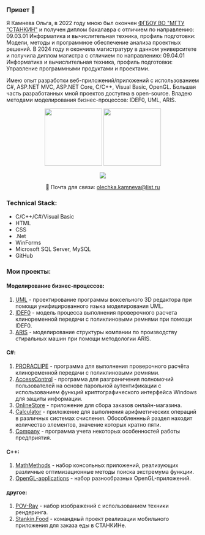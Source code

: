 ### Привет 👋 

Я Камнева Ольга, в 2022 году мною был окончен [ФГБОУ ВО "МГТУ "СТАНКИН"](https://stankin.ru) и получен диплом бакалавра с отличием по направлению: 09.03.01 Информатика и вычислительная техника, профиль подготовки: Модели, методы и программное обеспечение анализа проектных решений. В 2024 году я окончила магистратуру в данном университете и получила диплом магистра с отличием по направлению: 09.04.01 Информатика и вычислительная техника, профиль подготовки: Управление программными продуктами и проектами.

Имею опыт разработки веб-приложений/приложений с использованием C#, ASP.NET MVC, ASP.NET Core, C/C++, Visual Basic, OpenGL. Большая часть разработанных мной проектов доступна в open-source. Владею методами моделирования бизнес-процессов: IDEF0, UML, ARIS.

<p align='center'>
   <a href="https://github-readme-stats.vercel.app/api?username=kamneva&show_icons=true&count_private=true">
       <img height=150 src="https://github-readme-stats.vercel.app/api?username=kamneva&show_icons=true&count_private=true"/></a>
   <a href="https://github.com/kamneva/github-readme-stats">
       <img height=150 src="https://github-readme-stats.vercel.app/api/top-langs/?username=kamneva&layout=compact"/></a>
</p>

<p align='center'>
   <a href="https://t.me/blue_oleander">
       <img src="https://img.shields.io/badge/Telegram-2CA5E0?style=for-the-badge&logo=telegram&logoColor=white"/>
   </a>
<p align='center'>
  📧 Почта для связи: <a href='mailto:olechka.kamneva@list.ru'>olechka.kamneva@list.ru</a>
</p>

### Technical Stack:
* C/C++/C#/Visual Basic
* HTML
* CSS
* .Net
* WinForms
* Microsoft SQL Server, MySQL
* GitHub

### Мои проекты:

#### Моделирование бизнес-процессов:
1. [UML](https://github.com/kamneva/UML/blob/main/pdf/UML.pdf) - проектирование программы воксельного 3D редактора при помощи унифицированного языка моделирования UML.
2. [IDEF0](https://github.com/kamneva/IDEF0/blob/main/pdf/IDEF0.pdf) - модель процесса выполнения проверочного расчета клиноременной передачи с поликлиновыми ремнями при помощи IDEF0.
3. [ARIS](https://github.com/kamneva/ARIS/blob/main/pdf/ARIS.pdf) - моделирование структуры компании по производству стиральных машин при помощи методологии ARIS.

#### C#:
1. [PRORACLIPE](https://github.com/kamneva/PRORACLIPE) - программа для выполнения проверочного расчёта клиноременной передачи с поликлиновыми ремнями.
2. [AccessСontrol](https://github.com/kamneva/access_control) - программа для разграничения полномочий пользователей на основе парольной аутентификации с использованием функций криптографического интерфейса Windows для защиты информации.
3. [OnlineStore](https://github.com/kamneva/online-store) - приложение для сбора заказов онлайн-магазина.
4. [Calculator](https://github.com/kamneva/calculator) - приложение для выполнения арифметических операций в различных системах счисления. Обособленнный раздел находит количество элементов, значение которых кратно пяти. 
5. [Company](https://github.com/kamneva/company) - программа учета некоторых особенностей работы предприятия.

#### C++:
1. [MathMethods](https://github.com/kamneva/optimization-methods) - набор консольных приложений, реализующих различные оптимизационные методы поиска экстремума функции.
2. [OpenGL-applications](https://github.com/kamneva/OpenGL) - набор разнообразных OpenGL-приложений.

#### другое:
1. [POV-Ray](https://github.com/kamneva/POV-Ray) - набор изображений с использованием техники рендеринга.
2. [Stankin.Food](https://github.com/kamneva/StankinFood) - командный проект реализации мобильного приложения для заказа еды в СТАНКИНе.
